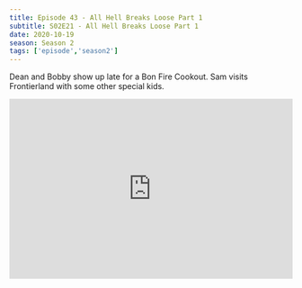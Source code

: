 ```yaml
---
title: Episode 43 - All Hell Breaks Loose Part 1
subtitle: S02E21 - All Hell Breaks Loose Part 1 
date: 2020-10-19
season: Season 2
tags: ['episode','season2']
---
```


Dean and Bobby show up late for a Bon Fire Cookout. Sam visits Frontierland with some other special kids.

<iframe src="https://cast.rocks/player/27557/Episode-43-All-Hell-Breaks-Loose-Part-1.mp3?episodeTitle=Episode%2043%20-%20All%20Hell%20Breaks%20Loose%20Part%201&podcastTitle=Couple%20of%20Idjits&episodeDate=October%2020th%2C%202020&imageURL=https%3A%2F%2Fcast.rocks%2Fhosting%2F27557%2Ffeeds%2FCAURZ.jpg" style="border: none; min-height: 265px; max-height: 320px; max-width: 558px; min-width: 270px; width: 100%; height: 100%;" scrollbars="no"></iframe>
